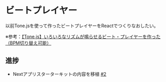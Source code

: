 # ビートプレイヤー

以前Tone.jsを使って作ったビートプレイヤーをReactでつくりなおしたい。

※参考：[【Tone.js】いろいろなリズムが鳴らせるビート・プレイヤーを作った（BPM切り替え可能）](https://www.i-ryo.com/entry/2020/06/20/055657)

## 進捗

- Nextアプリスターターキットの内容を移植 [#2](https://github.com/ryo-i/beat-player/issues/2)
